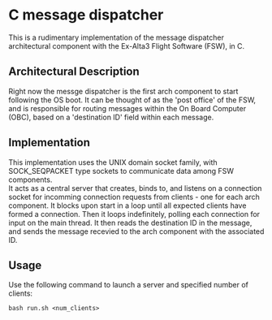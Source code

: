 # C message dispatcher

This is a rudimentary implementation of the message dispatcher architectural component with the Ex-Alta3 Flight Software (FSW), in C.

## Architectural Description

 Right now the messge dispatcher is the first arch component to start following the OS boot. It can be thought of as the 'post office' of the FSW, and is responsible for routing messages within the On Board Computer (OBC), based on a 'destination ID' field within each message.

## Implementation

 This implementation uses the UNIX domain socket family, with SOCK_SEQPACKET type sockets to communicate data among FSW components.  
 It acts as a central server that  creates, binds to, and listens on a connection socket for incomming connection requests from clients - one for each arch component.
 It blocks upon start in a loop until all expected clients have formed a connection.
 Then it loops indefinitely, polling each connection for input on the main thread.
 It then reads the destination ID in the message, and sends the message recevied to the arch component with the associated ID.

## Usage

Use the following command to launch a server and specified number of clients:

```@sh
bash run.sh <num_clients>
```
